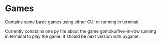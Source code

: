# Games
Contains some basic games using either GUI or running in terminal.

Currently conatains one py file about the game gomoku/five-in-row running in
terminal to play the game. It should be next version with pygame.
